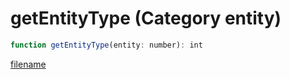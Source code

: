 # getEntityType (Category entity)

```js
function getEntityType(entity: number): int
```

[filename](getEntityType_m.md ':include')